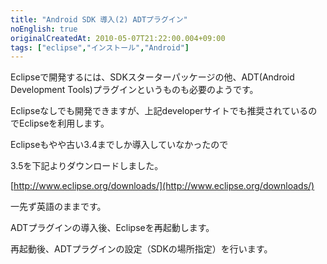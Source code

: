 ```yaml
---
title: "Android SDK 導入(2) ADTプラグイン"
noEnglish: true
originalCreatedAt: 2010-05-07T21:22:00.004+09:00
tags: ["eclipse","インストール","Android"]
---
```

Eclipseで開発するには、SDKスターターパッケージの他、ADT(Android Development Tools)プラグインというものも必要のようです。

Eclipseなしでも開発できますが、上記developerサイトでも推奨されているのでEclipseを利用します。
<!--more-->
Eclipseもやや古い3.4までしか導入していなかったので

3.5を下記よりダウンロードしました。

[http://www.eclipse.org/downloads/](http://www.eclipse.org/downloads/)

一先ず英語のままです。

ADTプラグインの導入後、Eclipseを再起動します。

再起動後、ADTプラグインの設定（SDKの場所指定）を行います。
